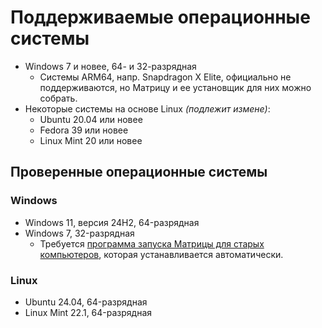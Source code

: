 # Поддерживаемые операционные системы
- Windows 7 и новее, 64- и 32-разрядная
  - Системы ARM64, напр. Snapdragon X Elite, официально не поддерживаются, но Матрицу и ее установщик для них можно собрать.
- Некоторые системы на основе Linux _(подлежит измене)_:
  - Ubuntu 20.04 или новее
  - Fedora 39 или новее
  - Linux Mint 20 или новее

## Проверенные операционные системы
### Windows
- Windows 11, версия 24H2, 64-разрядная
- Windows 7, 32-разрядная
  - Требуется [программа запуска Матрицы для старых компьютеров](leglaunch/), которая устанавливается автоматически.
### Linux
- Ubuntu 24.04, 64-разрядная
- Linux Mint 22.1, 64-разрядная